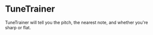 # TuneTrainer
TuneTrainer will tell you the pitch, the nearest note, and whether you're sharp or flat.
